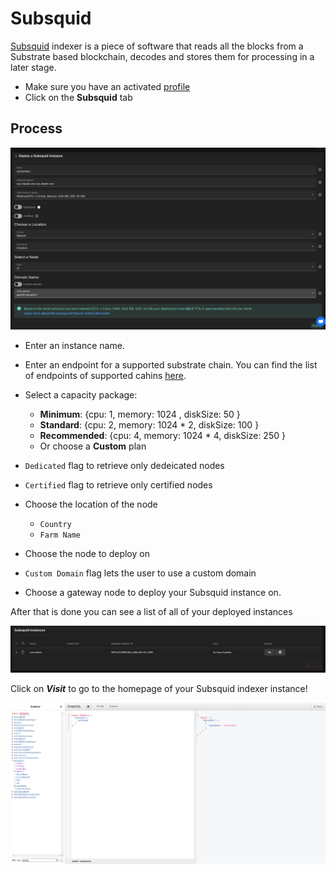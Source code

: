 # Subsquid

[Subsquid](https://www.subsquid.io/) indexer is a piece of software that reads all the blocks from a Substrate based blockchain, decodes and stores them for processing in a later stage.

- Make sure you have an activated [profile](./wallet_connector.md)
- Click on the **Subsquid** tab

## Process

![ ](./img/subsquid.png)

- Enter an instance name.

- Enter an endpoint for a supported substrate chain. You can find the list of endpoints of supported cahins [here](https://github.com/polkadot-js/apps/blob/master/packages/apps-config/src/endpoints/production.ts).


- Select a capacity package:
    - **Minimum**: {cpu: 1, memory: 1024 , diskSize: 50 }
    - **Standard**: {cpu: 2, memory: 1024 * 2, diskSize: 100 }
    - **Recommended**: {cpu: 4, memory: 1024 * 4, diskSize: 250 }
    - Or choose a **Custom** plan

- `Dedicated` flag to retrieve only dedeicated nodes 
- `Certified` flag to retrieve only certified nodes 
- Choose the location of the node
   - `Country`
   - `Farm Name`
- Choose the node to deploy on 
- `Custom Domain` flag lets the user to use a custom domain
- Choose a gateway node to deploy your Subsquid instance on.


After that is done you can see a list of all of your deployed instances

![ ](./img/subsquid_list.png)

Click on ***Visit*** to go to the homepage of your Subsquid indexer instance!

![ ](./img/subsquid_graphql.png)
